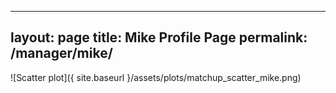 
---
layout: page
title: Mike Profile Page
permalink: /manager/mike/
---

![Scatter plot]({ site.baseurl }/assets/plots/matchup_scatter_mike.png)
